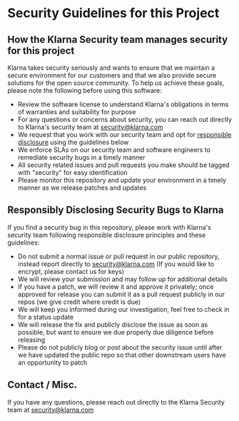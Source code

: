 # Security Guidelines for this Project

## How the Klarna Security team manages security for this project

Klarna takes security seriously and wants to ensure that we maintain a secure environment for our customers and that we also provide secure solutions for the open source community. To help us achieve these goals, please note the following before using this software:

  - Review the software license to understand Klarna's obligations in terms of warranties and suitability for purpose
  - For any questions or concerns about security, you can reach out directly to Klarna's security team at security@klarna.com 
  - We request that you work with our security team and opt for [responsible disclosure](https://corporate.walmart.com/article/responsible-disclosure-policy) using the guidelines below
  - We enforce SLAs on our security team and software engineers to remediate security bugs in a timely manner
  - All security related issues and pull requests you make should be tagged with "security" for easy identification
  - Please monitor this repository and update your environment in a timely manner as we release patches and updates

## Responsibly Disclosing Security Bugs to Klarna

If you find a security bug in this repository, please work with Klarna's security team following responsible disclosure principles and these guidelines: 

  - Do not submit a normal issue or pull request in our public repository, instead report directly to security@klarna.com (If you would like to encrypt, please contact us for keys)
  - We will review your submission and may follow up for additional details
  - If you have a patch, we will review it and approve it privately; once approved for release you can submit it as a pull request publicly in our repos (we give credit where credit is due)
  - We will keep you informed during our investigation, feel free to check in for a status update
  - We will release the fix and publicly disclose the issue as soon as possible, but want  to ensure we due properly due diligence before releasing 
  - Please do not publicly blog or post about the security issue until after we have updated the public repo so that other downstream users have an opportunity to patch

## Contact / Misc.

If you have any questions, please reach out directly to the Klarna Security team at security@klarna.com 
